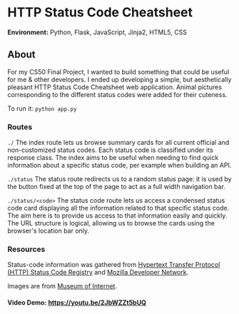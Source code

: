 # HTTP Status Code Cheatsheet

**Environment:** Python, Flask, JavaScript, Jinja2, HTML5, CSS

## About 
For my CS50 Final Project, I wanted to build something that could be  useful for me & other developers. I ended up developing a simple, but aesthetically pleasant HTTP Status Code Cheatsheet web application.  Animal pictures corresponding to the different status codes were added for their cuteness.

To run it: `python app.py`

### Routes
`./`
The index route lets us browse summary cards for all current official and non-customized status codes. Each status code is classified under its response class. The index aims to be useful when needing to find quick information about a specific status code, per example when building an API.
 
`./status`
The status route redirects us to a random status page: it is used by the button fixed at the top of the page to act as a full width navigation bar. 

`./status/<code>`
The status code route lets us access a condensed status code card displaying all the information related to that specific status code. The aim here is to provide us access to that information easily and quickly. The URL structure is logical, allowing us to browse the cards using the browser's location bar only.

### Resources
Status-code information was gathered from [Hypertext Transfer Protocol (HTTP) Status Code Registry](https://www.iana.org/assignments/http-status-codes/http-status-codes.xhtml) and [Mozilla Developer Network](https://developer.mozilla.org/en-US/docs/Web/HTTP/Status). 

Images are from [Museum of Internet](https://Museumofinter.net).

#### Video Demo:  https://youtu.be/2JbWZZt5bUQ
